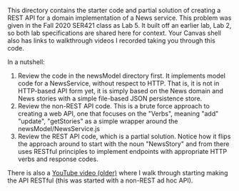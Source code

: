 This directory contains the starter code and partial solution of creating a REST API for a domain implementation of a News service. 
This problem was given in the Fall 2020 SER421 class as Lab 5. It built off an earlier lab, Lab 2, so both lab specifications are shared here for context. 
Your Canvas shell also has links to walkthrough videos I recorded taking you through this code.

In a nutshell:
1. Review the code in the newsModel directory first. It implements model code for a NewsService, without respect to HTTP. That is, it is not in HTTP-based API form yet, it is simply based on the News domain and News stories with a simple file-based JSON persistence store.
2. Review the non-REST API code. This is a brute force approach to creating a web API, one that focuses on the "Verbs", meaning "add" "update", "getStories" as a simple wrapper around the newsModel/NewsService.js
3. Review the REST API code, which is a partial solution. Notice how it flips the approach around to start with the noun "NewsStory" and from there uses RESTful principles to implement endpoints with appropriate HTTP verbs and response codes. 

There is also a [YouTube video (older)](https://youtu.be/Y8RhNTdlMOU) where I walk through starting making the API RESTful (this was started with a non-REST ad hoc API).
